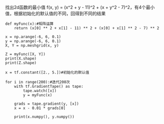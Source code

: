找出2d函数的最小值 f(x, y) = (x^2 + y - 11)^2 + (x + y^2 - 7)^2，有4个最小值，根据初始化的默认值的不同，回得到不同的结果
```
def myFunc(x):#矩阵运算
    return (x[0] ** 2 + x[1] - 11) ** 2 + (x[0] + x[1] ** 2 - 7) ** 2

x = np.arange(-6, 6, 0.1)
y = np.arange(-6, 6, 0.1)
X, Y = np.meshgrid(x, y)

Z = myFunc([X, Y])
print(X.shape)
print(Z.shape)

x = tf.constant([2., 5.])#初始化的默认值

for i in range(200):#迭代200次
    with tf.GradientTape() as tape:
        tape.watch([x])
        y = myFunc(x)

    grads = tape.gradient(y, [x])
    x = x - 0.01 * grads[0]

    print(x.numpy(), y.numpy())

```
